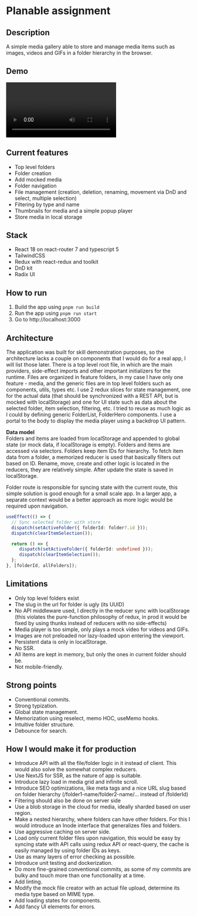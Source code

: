 # Planable assignment

## Description

A simple media gallery able to store and manage media items such as images, videos and GIFs in a folder hierarchy in the
browser.

## Demo
![Video](./docs/demo.mp4)

## Current features

- Top level folders
- Folder creation
- Add mocked media
- Folder navigation
- File management (creation, deletion, renaming, movement via DnD and select, multiple selection)
- Filtering by type and name
- Thumbnails for media and a simple popup player
- Store media in local storage

## Stack

- React 18 on react-router 7 and typescript 5
- TailwindCSS
- Redux with react-redux and toolkit
- DnD kit
- Radix UI

## How to run

1. Build the app using `pnpm run build`
1. Run the app using `pnpm run start`
1. Go to http://localhost:3000

## Architecture

The application was built for skill demonstration purposes, so the architecture lacks a couple on components that I
would do for a real app, I will list those later.
There is a top level root file, in which are the main providers, side-effect imports and other important initializers
for the runtime. Files are organized in feature
folders, in my case I have only one feature - media, and the generic files are in top level folders such as components,
utils, types etc. I use 2 redux slices for state management,
one for the actual data (that should be synchronized with a REST API, but is mocked with localStorage) and one for UI
state such as data about the selected folder, item selection,
filtering, etc. I tried to reuse as much logic as I could by defining generic FolderList, FolderHero components. I use a
portal to the body to display the media player using a backdrop
UI pattern.

**Data model** \
Folders and items are loaded from localStorage and appended to global state (or mock data, if localStorage is empty).
Folders and items are accessed via selectors.
Folders keep item IDs for hierarchy. To fetch item data from a folder, a memorized reducer is used that basically
filters out based on ID. Rename, move, create and other
logic is located in the reducers, they are relatively simple. After update the state is saved in localStorage.

Folder route is responsible for syncing state with the current route, this simple solution is good enough for a small scale app. In a larger app, a separate context
would be a better approach as more logic would be required upon navigation.
```ts   
useEffect(() => {
  // Sync selected folder with store
  dispatch(setActiveFolder({ folderId: folder?.id }));
  dispatch(clearItemSelection());

  return () => {
     dispatch(setActiveFolder({ folderId: undefined }));
     dispatch(clearItemSelection());
  };
}, [folderId, allFolders]);
   ```

## Limitations
- Only top level folders exist
- The slug in the url for folder is ugly (its UUID)
- No API middleware used, I directly in the reducer sync with localStorage (this violates the pure-function philosophy of redux, in prod it would be fixed by using thunks instead of reducers with no side-effects)
- Media player is too simple, only plays a mock video for videos and GIFs.
- Images are not preloaded nor lazy-loaded upon entering the viewport.
- Persistent data is only in localStorage.
- No SSR.
- All items are kept in memory, but only the ones in current folder should be.
- Not mobile-friendly.

## Strong points
- Conventional commits.
- Strong typization.
- Global state management.
- Memorization using reselect, memo HOC, useMemo hooks.
- Intuitive folder structure.
- Debounce for search.

## How I would make it for production
- Introduce API with all the file/folder logic in it instead of client. This would also solve the somewhat complex reducers.
- Use NextJS for SSR, as the nature of app is suitable.
- Introduce lazy load in media grid and infinite scroll.
- Introduce SEO optimizations, like meta tags and a nice URL slug based on folder hierarchy (/folder1-name/folder2-name/... instead of /folderId)
- Filtering should also be done on server side
- Use a blob storage in the cloud for media, ideally sharded based on user region.
- Make a nested hierarchy, where folders can have other folders. For this I would introduce an Inode interface that generalizes files and folders.
- Use aggressive caching on server side.
- Load only current folder files upon navigation, this would be easy by syncing state with API calls using redux API or react-query, the cache is easily managed 
by using folder IDs as keys.
- Use as many layers of error checking as possible.
- Introduce unit testing and dockerization.
- Do more fine-grained conventional commits, as some of my commits are bulky and touch more than one functionality at a time.
- Add linting.
- Modify the mock file creator with an actual file upload, determine its media type based on MIME type.
- Add loading states for components.
- Add fancy UI elements for errors.
